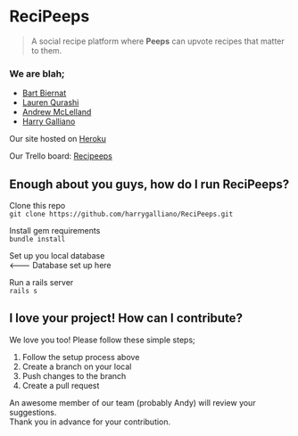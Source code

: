 # ReciPeeps

> A social recipe platform where **Peeps** can upvote recipes that matter to them. 

### We are blah;

  - [Bart Biernat](https://github.com/fo0s)
  - [Lauren Qurashi](https://github.com/LaurenQurashi)
  - [Andrew McLelland](https://github.com/andrewmclelland23)
  - [Harry Galliano](https://github.com/harrygalliano)

Our site hosted on [Heroku](https://recipeeps.herokuapp.com/)  

Our Trello board: [Recipeeps](https://trello.com/b/Ib4NLdgT/recipeeps)

## Enough about you guys, how do I run ReciPeeps?

Clone this repo  
`git clone https://github.com/harrygalliano/ReciPeeps.git`

Install gem requirements  
`bundle install`

Set up you local database  
<--- Database set up here

Run a rails server  
`rails s`

## I love your project! How can I contribute?

We love you too! Please follow these simple steps;

1. Follow the setup process above
2. Create a branch on your local 
3. Push changes to the branch
4. Create a pull request

An awesome member of our team (probably Andy) will review your suggestions.  
Thank you in advance for your contribution.

